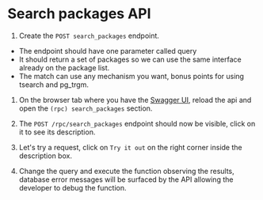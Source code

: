 # Search packages API

1. Create the `POST search_packages` endpoint.
  * The endpoint should have one parameter called query
  * It should return a set of packages so we can use the same interface already on the package list.
  * The match can use any mechanism you want, bonus points for using tsearch and pg_trgm.

1. On the browser tab where you have the [Swagger UI](/swagger-ui/index.html), reload the api and open the `(rpc) search_packages` section.

1. The `POST /rpc/search_packages` endpoint should now be visible, click on it to see its description.

1. Let's try a request, click on `Try it out` on the right corner inside the description box.

1. Change the query and execute the function observing the results, database error messages will be surfaced by the API allowing the developer to debug the function.
